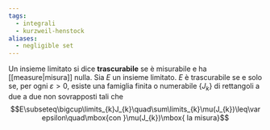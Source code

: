 ```yaml
---
tags:
  - integrali
  - kurzweil-henstock
aliases:
  - negligible set
---
```

Un insieme limitato si dice **trascurabile** se è misurabile e ha [[measure|misura]] nulla.
Sia $E$ un insieme limitato. $E$ è trascurabile se e solo se, per ogni $\varepsilon>0$, esiste una famiglia finita o numerabile $\{J_{k}\}$ di rettangoli a due a due non sovrapposti tali che
$$E\subseteq\bigcup\limits_{k}J_{k}\quad\sum\limits_{k}\mu(J_{k})\leq\varepsilon\quad\mbox{con }\mu(J_{k})\mbox{ la misura}$$
